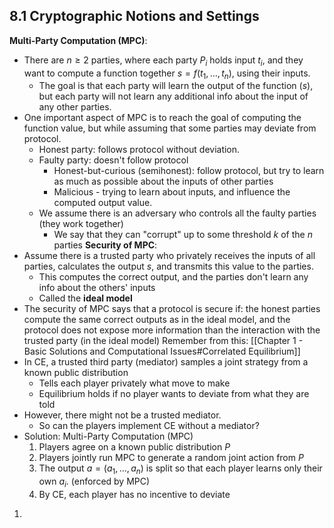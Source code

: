 ## 8.1 Cryptographic Notions and Settings
**Multi-Party Computation (MPC)**:
- There are $n \geq 2$ parties, where each party $P_i$ holds input $t_i$, and they want to compute a function together $s = f(t_1, \dots, t_n)$, using their inputs. 
	- The goal is that each party will learn the output of the function ($s$), but each party will not learn any additional info about the input of any other parties.
- One important aspect of MPC is to reach the goal of computing the function value, but while assuming that some parties may deviate from protocol.
	- Honest party: follows protocol without deviation. 
	- Faulty party: doesn't follow protocol
		- Honest-but-curious (semihonest): follow protocol, but try to learn as much as possible about the inputs of other parties
		- Malicious - trying to learn about inputs, and influence the computed output value.
	- We assume there is an adversary who controls all the faulty parties (they work together)
		- We say that they can "corrupt" up to some threshold $k$ of the $n$ parties
**Security of MPC**:
- Assume there is a trusted party who privately receives the inputs of all parties, calculates the output $s$, and transmits this value to the parties.
	- This computes the correct output, and the parties don't learn any info about the others' inputs
	- Called the **ideal model**
- The security of MPC says that a protocol is secure if: the honest parties compute the same correct outputs as in the ideal model, and the protocol does not expose more information than the interaction with the trusted party (in the ideal model)
Remember from this: [[Chapter 1 - Basic Solutions and Computational Issues#Correlated Equilibrium]]
- In CE, a trusted third party (mediator) samples a joint strategy from a known public distribution
	- Tells each player privately what move to make
	- Equilibrium holds if no player wants to deviate from what they are told
- However, there might not be a trusted mediator.
	- So can the players implement CE without a mediator?
- Solution: Multi-Party Computation (MPC)
	1. Players agree on a known public distribution $P$
	2. Players jointly run MPC to generate a random joint action from $P$
	3. The output $a = (a_1, \dots, a_n)$ is split so that each player learns only their own $a_i$. (enforced by MPC)
	4. By CE, each player has no incentive to deviate
1. 